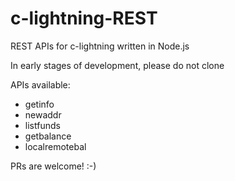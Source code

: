# c-lightning-REST
REST APIs for c-lightning written in Node.js

In early stages of development, please do not clone

APIs available:
- getinfo
- newaddr
- listfunds
- getbalance
- localremotebal

PRs are welcome! :-)
